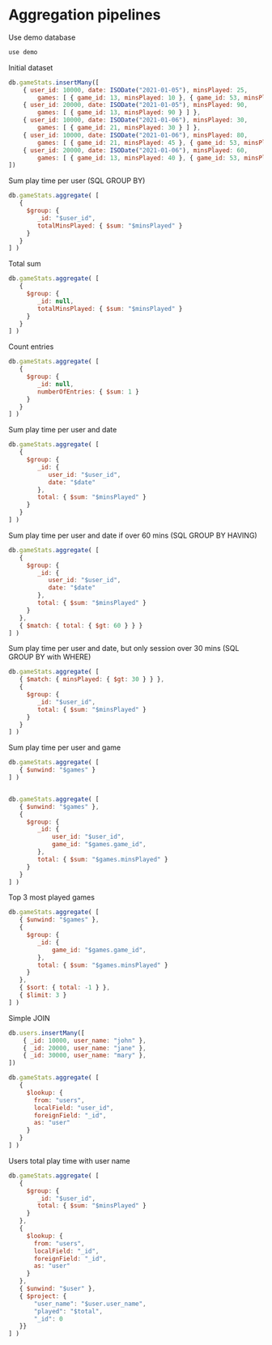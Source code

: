 # Aggregation pipelines

Use demo database
```js
use demo
```

Initial dataset
```js
db.gameStats.insertMany([
	{ user_id: 10000, date: ISODate("2021-01-05"), minsPlayed: 25,
		games: [ { game_id: 13, minsPlayed: 10 }, { game_id: 53, minsPlayed: 15 } ] },
	{ user_id: 20000, date: ISODate("2021-01-05"), minsPlayed: 90,
		games: [ { game_id: 13, minsPlayed: 90 } ] },
	{ user_id: 10000, date: ISODate("2021-01-06"), minsPlayed: 30,
		games: [ { game_id: 21, minsPlayed: 30 } ] },
	{ user_id: 10000, date: ISODate("2021-01-06"), minsPlayed: 80,
		games: [ { game_id: 21, minsPlayed: 45 }, { game_id: 53, minsPlayed: 15 }, { game_id: 10, minsPlayed: 20 } ] },
	{ user_id: 20000, date: ISODate("2021-01-06"), minsPlayed: 60,
		games: [ { game_id: 13, minsPlayed: 40 }, { game_id: 53, minsPlayed: 20 } ] }
])
```

Sum play time per user (SQL GROUP BY)
```js
db.gameStats.aggregate( [
   {
     $group: {
        _id: "$user_id",
        totalMinsPlayed: { $sum: "$minsPlayed" }
     }
   }
] )
```

Total sum
```js
db.gameStats.aggregate( [
   {
     $group: {
        _id: null,
        totalMinsPlayed: { $sum: "$minsPlayed" }
     }
   }
] )
```

Count entries
```js
db.gameStats.aggregate( [
   {
     $group: {
        _id: null,
        numberOfEntries: { $sum: 1 }
     }
   }
] )


```

Sum play time per user and date
```js
db.gameStats.aggregate( [
   {
     $group: {
        _id: {
           user_id: "$user_id",
           date: "$date"
        },
        total: { $sum: "$minsPlayed" }
     }
   }
] )
```

Sum play time per user and date if over 60 mins (SQL GROUP BY HAVING)
```js
db.gameStats.aggregate( [
   {
     $group: {
        _id: {
           user_id: "$user_id",
           date: "$date"
        },
        total: { $sum: "$minsPlayed" }
     }
   },
   { $match: { total: { $gt: 60 } } }
] )
```

Sum play time per user and date, but only session over 30 mins (SQL GROUP BY with WHERE)
```js
db.gameStats.aggregate( [
   { $match: { minsPlayed: { $gt: 30 } } },
   {
     $group: {
        _id: "$user_id",
        total: { $sum: "$minsPlayed" }
     }
   }
] )
```

Sum play time per user and game
```js
db.gameStats.aggregate( [
   { $unwind: "$games" }
] )


db.gameStats.aggregate( [
   { $unwind: "$games" },
   {
     $group: {
        _id: {
			user_id: "$user_id",
			game_id: "$games.game_id",
		},
        total: { $sum: "$games.minsPlayed" }
     }
   }
] )
```

Top 3 most played games
```js
db.gameStats.aggregate( [
   { $unwind: "$games" },
   {
     $group: {
        _id: {
			game_id: "$games.game_id",
		},
        total: { $sum: "$games.minsPlayed" }
     }
   },
   { $sort: { total: -1 } },
   { $limit: 3 }
] )
```


Simple JOIN
```js
db.users.insertMany([
	{ _id: 10000, user_name: "john" },
	{ _id: 20000, user_name: "jane" },
	{ _id: 30000, user_name: "mary" },
])

db.gameStats.aggregate( [
   {
     $lookup: {
	   from: "users",
	   localField: "user_id",
	   foreignField: "_id",
	   as: "user"
	 }
   }
] )
```

Users total play time with user name
```js
db.gameStats.aggregate( [
   {
     $group: {
        _id: "$user_id",
        total: { $sum: "$minsPlayed" }
     }
   },
   {
     $lookup: {
	   from: "users",
	   localField: "_id",
	   foreignField: "_id",
	   as: "user"
	 }
   },
   { $unwind: "$user" },
   { $project: {
       "user_name": "$user.user_name",
	   "played": "$total",
	   "_id": 0
   }}
] )
```
